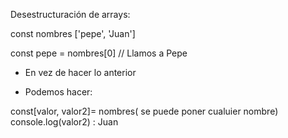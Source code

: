 Desestructuración de arrays:

const nombres ['pepe', 'Juan']


const pepe = nombres[0]  // Llamos a Pepe

* En vez de hacer lo anterior

* Podemos hacer:

const[valor, valor2]= nombres( se puede poner cualuier nombre)
console.log(valor2) : Juan